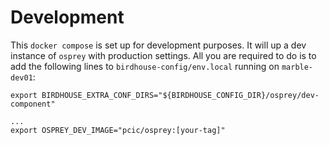 # Development

This `docker compose` is set up for development purposes. It will up a dev instance of `osprey` with production settings. All you are required to do is to add the following lines to `birdhouse-config/env.local` running on `marble-dev01`:

```
export BIRDHOUSE_EXTRA_CONF_DIRS="${BIRDHOUSE_CONFIG_DIR}/osprey/dev-component"

...
export OSPREY_DEV_IMAGE="pcic/osprey:[your-tag]"

